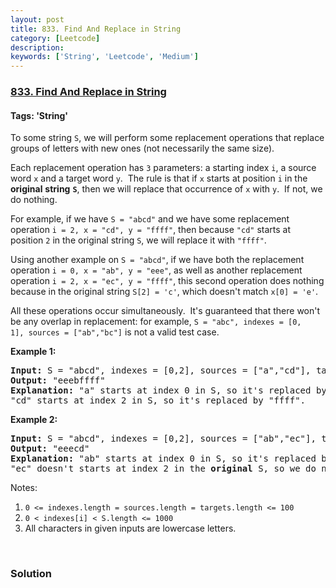 ```yaml
---
layout: post
title: 833. Find And Replace in String
category: [Leetcode]
description: 
keywords: ['String', 'Leetcode', 'Medium']
---
```

### [833. Find And Replace in String](https://leetcode.com/problems/find-and-replace-in-string)

#### Tags: 'String'

<div class="content__u3I1 question-content__JfgR"><div><p>To some string <code>S</code>, we will perform some replacement operations that replace groups of letters with new ones (not necessarily the same size).</p>
<p>Each replacement operation has <code>3</code> parameters: a starting index <code>i</code>, a source word <code>x</code> and a target word <code>y</code>.  The rule is that if <code><font face="monospace">x</font></code> starts at position <code>i</code> in the <strong>original</strong> <strong>string</strong> <strong><code>S</code></strong>, then we will replace that occurrence of <code>x</code> with <code>y</code>.  If not, we do nothing.</p>
<p>For example, if we have <code>S = "abcd"</code> and we have some replacement operation <code>i = 2, x = "cd", y = "ffff"</code>, then because <code>"cd"</code> starts at position <code><font face="monospace">2</font></code> in the original string <code>S</code>, we will replace it with <code>"ffff"</code>.</p>
<p>Using another example on <code>S = "abcd"</code>, if we have both the replacement operation <code>i = 0, x = "ab", y = "eee"</code>, as well as another replacement operation <code>i = 2, x = "ec", y = "ffff"</code>, this second operation does nothing because in the original string <code>S[2] = 'c'</code>, which doesn't match <code>x[0] = 'e'</code>.</p>
<p>All these operations occur simultaneously.  It's guaranteed that there won't be any overlap in replacement: for example, <code>S = "abc", indexes = [0, 1], sources = ["ab","bc"]</code> is not a valid test case.</p>
<p><strong>Example 1:</strong></p>
<pre><strong>Input: </strong>S = "abcd", indexes = [0,2], sources = ["a","cd"], targets = ["eee","ffff"]
<strong>Output: </strong>"eeebffff"
<strong>Explanation:</strong> "a" starts at index 0 in S, so it's replaced by "eee".
"cd" starts at index 2 in S, so it's replaced by "ffff".
</pre>
<p><strong>Example 2:</strong></p>
<pre><strong>Input: </strong>S = "abcd", indexes = [0,2], sources = ["ab","ec"], targets = ["eee","ffff"]
<strong>Output: </strong>"eeecd"
<strong>Explanation:</strong> "ab" starts at index 0 in S, so it's replaced by "eee". 
"ec" doesn't starts at index 2 in the <strong>original</strong> S, so we do nothing.
</pre>
<p>Notes:</p>
<ol>
<li><code>0 &lt;= indexes.length = sources.length = targets.length &lt;= 100</code></li>
<li><code>0 &lt; indexes[i] &lt; S.length &lt;= 1000</code></li>
<li>All characters in given inputs are lowercase letters.</li>
</ol>
<p> </p>
</div></div>

### Solution
